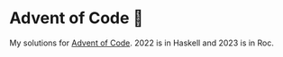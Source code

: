 # Advent of Code :christmas_tree:

My solutions for [Advent of Code](https://adventofcode.com). 2022 is in Haskell and 2023 is in Roc.
